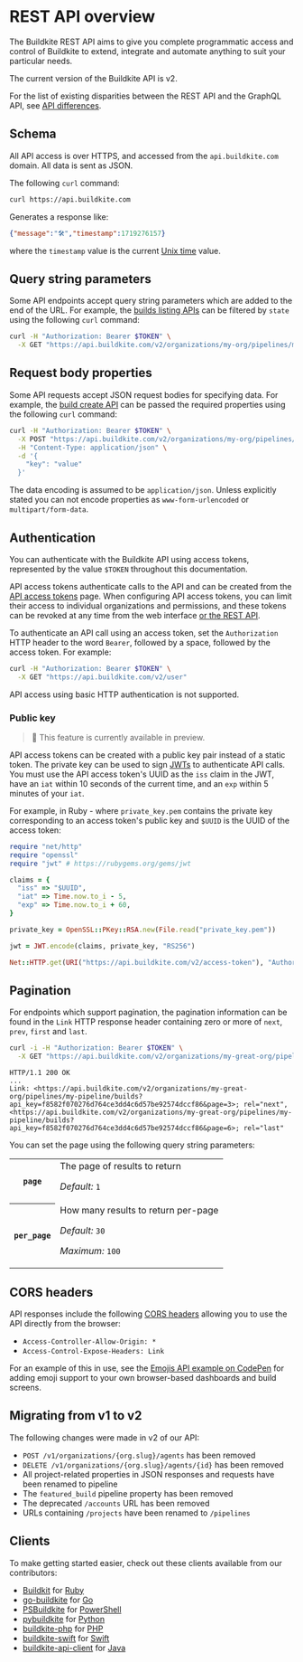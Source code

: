 # REST API overview

The Buildkite REST API aims to give you complete programmatic access and control of Buildkite to extend, integrate and automate anything to suit your particular needs.

The current version of the Buildkite API is v2.

For the list of existing disparities between the REST API and the GraphQL API, see [API differences](/docs/apis/api-differences).

## Schema

All API access is over HTTPS, and accessed from the `api.buildkite.com` domain. All data is sent as JSON.

The following `curl` command:

```bash
curl https://api.buildkite.com
```

Generates a response like:

```json
{"message":"🛠","timestamp":1719276157}
```

where the `timestamp` value is the current [Unix time](https://en.wikipedia.org/wiki/Unix_time) value.

## Query string parameters

Some API endpoints accept query string parameters which are added to the end of the URL. For example, the [builds listing APIs](/docs/api/builds#list-all-builds) can be filtered by `state` using the following `curl` command:

```bash
curl -H "Authorization: Bearer $TOKEN" \
  -X GET "https://api.buildkite.com/v2/organizations/my-org/pipelines/my-pipeline/builds?state=passed"
```

## Request body properties

Some API requests accept JSON request bodies for specifying data. For example, the [build create API](/docs/api/builds#create-a-build) can be passed the required properties using the following `curl` command:

```bash
curl -H "Authorization: Bearer $TOKEN" \
  -X POST "https://api.buildkite.com/v2/organizations/my-org/pipelines/my-pipeline/builds" \
  -H "Content-Type: application/json" \
  -d '{
    "key": "value"
  }'
```

The data encoding is assumed to be `application/json`. Unless explicitly stated you can not encode properties as `www-form-urlencoded` or `multipart/form-data`.

## Authentication

You can authenticate with the Buildkite API using access tokens, represented by the value `$TOKEN` throughout this documentation.

API access tokens authenticate calls to the API and can be created from the <a href="<%= url_helpers.user_access_tokens_url %>" rel="nofollow">API access tokens</a> page. When configuring API access tokens, you can limit their access to individual organizations and permissions, and these tokens can be revoked at any time from the web interface [or the REST API](/docs/apis/rest-api/access-token#revoke-the-current-token).

To authenticate an API call using an access token, set the <code>Authorization</code> HTTP header to the word <code>Bearer</code>, followed by a space, followed by the access token. For example:

```bash
curl -H "Authorization: Bearer $TOKEN" \
  -X GET "https://api.buildkite.com/v2/user"
```

API access using basic HTTP authentication is not supported.

### Public key

> 📘 This feature is currently available in preview.

API access tokens can be created with a public key pair instead of a static token. The private key can be used to sign [JWTs](https://datatracker.ietf.org/doc/html/rfc7519) to authenticate API calls. You must use the API access token's UUID as the `iss` claim in the JWT, have an `iat` within 10 seconds of the current time, and an `exp` within 5 minutes of your `iat`.

For example, in Ruby - where `private_key.pem` contains the private key corresponding to an access token's public key and `$UUID` is the UUID of the access token:

```ruby
require "net/http"
require "openssl"
require "jwt" # https://rubygems.org/gems/jwt

claims = {
  "iss" => "$UUID",
  "iat" => Time.now.to_i - 5,
  "exp" => Time.now.to_i + 60,
}

private_key = OpenSSL::PKey::RSA.new(File.read("private_key.pem"))

jwt = JWT.encode(claims, private_key, "RS256")

Net::HTTP.get(URI("https://api.buildkite.com/v2/access-token"), "Authorization" => "Bearer #{jwt}")
```

## Pagination

For endpoints which support pagination, the pagination information can be found in the `Link` HTTP response header containing zero or more of `next`, `prev`, `first` and `last`.

```bash
curl -i -H "Authorization: Bearer $TOKEN" \
  -X GET "https://api.buildkite.com/v2/organizations/my-great-org/pipelines/my-pipeline/builds"
```

```
HTTP/1.1 200 OK
...
Link: <https://api.buildkite.com/v2/organizations/my-great-org/pipelines/my-pipeline/builds?api_key=f8582f070276d764ce3dd4c6d57be92574dccf86&page=3>; rel="next", <https://api.buildkite.com/v2/organizations/my-great-org/pipelines/my-pipeline/builds?api_key=f8582f070276d764ce3dd4c6d57be92574dccf86&page=6>; rel="last"
```

You can set the page using the following query string parameters:

<table>
<tbody>
  <tr><th><code>page</code></th><td>The page of results to return<p class="Docs__api-param-eg"><em>Default:</em> <code>1</code></p></td></tr>
  <tr><th><code>per_page</code></th><td>How many results to return per-page<p class="Docs__api-param-eg"><em>Default:</em> <code>30</code></p><p class="Docs__api-param-eg"><em>Maximum:</em> <code>100</code></p></td></tr>
</tbody>
</table>

## CORS headers

API responses include the following [CORS headers](https://developer.mozilla.org/en-US/docs/Web/HTTP/Access_control_CORS) allowing you to use the API directly from the browser:

* `Access-Controller-Allow-Origin: *`
* `Access-Control-Expose-Headers: Link`

For an example of this in use, see the [Emojis API example on CodePen](https://codepen.io/dannymidnight/pen/jOpJpmY) for adding emoji support to your own browser-based dashboards and build screens.

## Migrating from v1 to v2

The following changes were made in v2 of our API:

* <code>POST /v1/organizations/{org.slug}/agents</code> has been removed
* <code>DELETE /v1/organizations/{org.slug}/agents/{id}</code> has been removed
* All project-related properties in JSON responses and requests have been renamed to pipeline
* The <code>featured_build</code> pipeline property has been removed
* The deprecated <code>/accounts</code> URL has been removed
* URLs containing <code>/projects</code> have been renamed to <code>/pipelines</code>

## Clients

To make getting started easier, check out these clients available from our contributors:

<!-- vale off -->

* [Buildkit](https://github.com/Shopify/buildkit) for [Ruby](https://www.ruby-lang.org)
* [go-buildkite](https://github.com/buildkite/go-buildkite) for [Go](https://golang.org)
* [PSBuildkite](https://github.com/felixfbecker/PSBuildkite) for [PowerShell](https://microsoft.com/powershell)
* [pybuildkite](https://github.com/pyasi/pybuildkite) for [Python](https://www.python.org/)
* [buildkite-php](https://github.com/bbaga/buildkite-php) for [PHP](https://www.php.net/)
* [buildkite-swift](https://github.com/aaronsky/buildkite-swift) for [Swift](https://swift.org)
* [buildkite-api-client](https://github.com/SourceLabOrg/Buildkite-Api-Client) for [Java](https://www.java.com)

<!-- vale on -->
